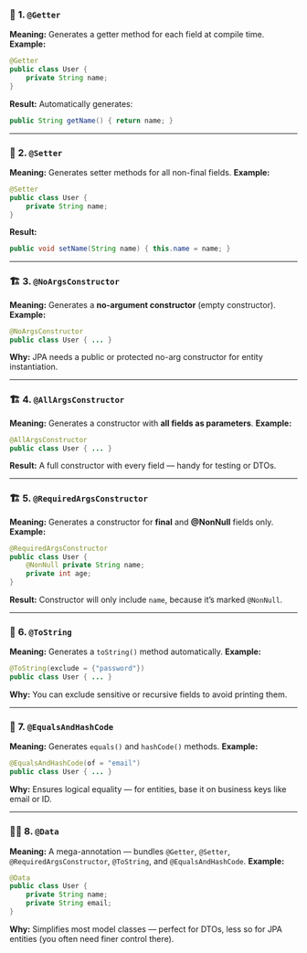 ### 🧾 **1. `@Getter`**

**Meaning:** Generates a getter method for each field at compile time.
**Example:**

```java
@Getter
public class User {
    private String name;
}
```

**Result:** Automatically generates:

```java
public String getName() { return name; }
```

---

### 🧾 **2. `@Setter`**

**Meaning:** Generates setter methods for all non-final fields.
**Example:**

```java
@Setter
public class User {
    private String name;
}
```

**Result:**

```java
public void setName(String name) { this.name = name; }
```

---

### 🏗️ **3. `@NoArgsConstructor`**

**Meaning:** Generates a **no-argument constructor** (empty constructor).
**Example:**

```java
@NoArgsConstructor
public class User { ... }
```

**Why:** JPA needs a public or protected no-arg constructor for entity instantiation.

---

### 🏗️ **4. `@AllArgsConstructor`**

**Meaning:** Generates a constructor with **all fields as parameters**.
**Example:**

```java
@AllArgsConstructor
public class User { ... }
```

**Result:** A full constructor with every field — handy for testing or DTOs.

---

### 🏗️ **5. `@RequiredArgsConstructor`**

**Meaning:** Generates a constructor for **final** and **@NonNull** fields only.
**Example:**

```java
@RequiredArgsConstructor
public class User {
    @NonNull private String name;
    private int age;
}
```

**Result:** Constructor will only include `name`, because it’s marked `@NonNull`.

---

### 🧠 **6. `@ToString`**

**Meaning:** Generates a `toString()` method automatically.
**Example:**

```java
@ToString(exclude = {"password"})
public class User { ... }
```

**Why:** You can exclude sensitive or recursive fields to avoid printing them.

---

### 🧩 **7. `@EqualsAndHashCode`**

**Meaning:** Generates `equals()` and `hashCode()` methods.
**Example:**

```java
@EqualsAndHashCode(of = "email")
public class User { ... }
```

**Why:** Ensures logical equality — for entities, base it on business keys like email or ID.

---

### 🧙‍♂️ **8. `@Data`**

**Meaning:** A mega-annotation — bundles `@Getter`, `@Setter`, `@RequiredArgsConstructor`, `@ToString`, and `@EqualsAndHashCode`.
**Example:**

```java
@Data
public class User {
    private String name;
    private String email;
}
```

**Why:** Simplifies most model classes — perfect for DTOs, less so for JPA entities (you often need finer control there).
